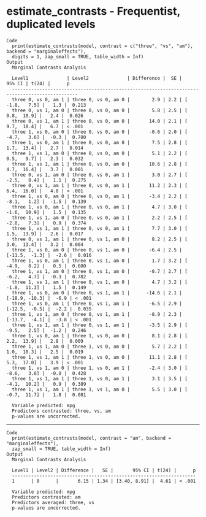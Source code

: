 # estimate_contrasts - Frequentist, duplicated levels

    Code
      print(estimate_contrasts(model, contrast = c("three", "vs", "am"), backend = "marginaleffects"),
      digits = 1, zap_small = TRUE, table_width = Inf)
    Output
      Marginal Contrasts Analysis
      
      Level1              | Level2              | Difference |  SE |         95% CI | t(24) |      p
      ----------------------------------------------------------------------------------------------
      three 0, vs 0, am 1 | three 0, vs 0, am 0 |        2.9 | 2.2 | [ -1.8,   7.5] |   1.3 |  0.213
      three 0, vs 1, am 0 | three 0, vs 0, am 0 |        5.8 | 2.5 | [  0.8,  10.9] |   2.4 |  0.026
      three 0, vs 1, am 1 | three 0, vs 0, am 0 |       14.0 | 2.1 | [  9.7,  18.4] |   6.7 | < .001
      three 1, vs 0, am 0 | three 0, vs 0, am 0 |       -0.6 | 2.0 | [ -4.7,   3.6] |  -0.3 |  0.780
      three 1, vs 0, am 1 | three 0, vs 0, am 0 |        7.5 | 2.8 | [  1.7,  13.4] |   2.7 |  0.014
      three 1, vs 1, am 0 | three 0, vs 0, am 0 |        5.1 | 2.2 | [  0.5,   9.7] |   2.3 |  0.032
      three 1, vs 1, am 1 | three 0, vs 0, am 0 |       10.6 | 2.8 | [  4.7,  16.4] |   3.7 |  0.001
      three 0, vs 1, am 0 | three 0, vs 0, am 1 |        3.0 | 2.7 | [ -2.5,   8.4] |   1.1 |  0.275
      three 0, vs 1, am 1 | three 0, vs 0, am 1 |       11.2 | 2.3 | [  6.4,  16.0] |   4.8 | < .001
      three 1, vs 0, am 0 | three 0, vs 0, am 1 |       -3.4 | 2.2 | [ -8.1,   1.2] |  -1.5 |  0.139
      three 1, vs 0, am 1 | three 0, vs 0, am 1 |        4.7 | 3.0 | [ -1.6,  10.9] |   1.5 |  0.135
      three 1, vs 1, am 0 | three 0, vs 0, am 1 |        2.2 | 2.5 | [ -2.8,   7.3] |   0.9 |  0.374
      three 1, vs 1, am 1 | three 0, vs 0, am 1 |        7.7 | 3.0 | [  1.5,  13.9] |   2.6 |  0.017
      three 0, vs 1, am 1 | three 0, vs 1, am 0 |        8.2 | 2.5 | [  3.0,  13.4] |   3.2 |  0.004
      three 1, vs 0, am 0 | three 0, vs 1, am 0 |       -6.4 | 2.5 | [-11.5,  -1.3] |  -2.6 |  0.016
      three 1, vs 0, am 1 | three 0, vs 1, am 0 |        1.7 | 3.2 | [ -4.9,   8.2] |   0.5 |  0.600
      three 1, vs 1, am 0 | three 0, vs 1, am 0 |       -0.7 | 2.7 | [ -6.2,   4.7] |  -0.3 |  0.782
      three 1, vs 1, am 1 | three 0, vs 1, am 0 |        4.7 | 3.2 | [ -1.8,  11.3] |   1.5 |  0.149
      three 1, vs 0, am 0 | three 0, vs 1, am 1 |      -14.6 | 2.1 | [-18.9, -10.3] |  -6.9 | < .001
      three 1, vs 0, am 1 | three 0, vs 1, am 1 |       -6.5 | 2.9 | [-12.5,  -0.5] |  -2.2 |  0.035
      three 1, vs 1, am 0 | three 0, vs 1, am 1 |       -8.9 | 2.3 | [-13.7,  -4.1] |  -3.8 | < .001
      three 1, vs 1, am 1 | three 0, vs 1, am 1 |       -3.5 | 2.9 | [ -9.5,   2.5] |  -1.2 |  0.246
      three 1, vs 0, am 1 | three 1, vs 0, am 0 |        8.1 | 2.8 | [  2.2,  13.9] |   2.8 |  0.009
      three 1, vs 1, am 0 | three 1, vs 0, am 0 |        5.7 | 2.2 | [  1.0,  10.3] |   2.5 |  0.019
      three 1, vs 1, am 1 | three 1, vs 0, am 0 |       11.1 | 2.8 | [  5.3,  17.0] |   3.9 | < .001
      three 1, vs 1, am 0 | three 1, vs 0, am 1 |       -2.4 | 3.0 | [ -8.6,   3.8] |  -0.8 |  0.428
      three 1, vs 1, am 1 | three 1, vs 0, am 1 |        3.1 | 3.5 | [ -4.1,  10.2] |   0.9 |  0.389
      three 1, vs 1, am 1 | three 1, vs 1, am 0 |        5.5 | 3.0 | [ -0.7,  11.7] |   1.8 |  0.081
      
      Variable predicted: mpg
      Predictors contrasted: three, vs, am
      p-values are uncorrected.

---

    Code
      print(estimate_contrasts(model, contrast = "am", backend = "marginaleffects"),
      zap_small = TRUE, table_width = Inf)
    Output
      Marginal Contrasts Analysis
      
      Level1 | Level2 | Difference |   SE |       95% CI | t(24) |      p
      -------------------------------------------------------------------
      1      | 0      |       6.15 | 1.34 | [3.40, 8.91] |  4.61 | < .001
      
      Variable predicted: mpg
      Predictors contrasted: am
      Predictors averaged: three, vs
      p-values are uncorrected.

